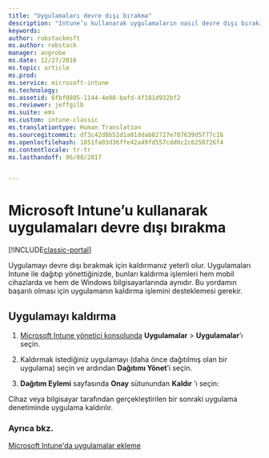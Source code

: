 ```yaml
---
title: "Uygulamaları devre dışı bırakma"
description: "Intune’u kullanarak uygulamaların nasıl devre dışı bırakılacağını veya kaldırılacağını öğrenin."
keywords: 
author: robstackmsft
ms.author: robstack
manager: angrobe
ms.date: 12/27/2016
ms.topic: article
ms.prod: 
ms.service: microsoft-intune
ms.technology: 
ms.assetid: 6fbf0805-1144-4e08-bafd-4f181d932bf2
ms.reviewer: jeffgilb
ms.suite: ems
ms.custom: intune-classic
ms.translationtype: Human Translation
ms.sourcegitcommit: df3c42d8b52d1a01ddab82727e707639d5f77c16
ms.openlocfilehash: 1851fa03d36ffe42a49fd557cdd0c2c6250726f4
ms.contentlocale: tr-tr
ms.lasthandoff: 06/08/2017


---
```


# <a name="retire-apps-using-microsoft-intune"></a>Microsoft Intune’u kullanarak uygulamaları devre dışı bırakma

[!INCLUDE[classic-portal](../includes/classic-portal.md)]

Uygulamayı devre dışı bırakmak için kaldırmanız yeterli olur. Uygulamaları Intune ile dağıtıp yönettiğinizde, bunları kaldırma işlemleri hem mobil cihazlarda ve hem de Windows bilgisayarlarında aynıdır. Bu yordamın başarılı olması için uygulamanın kaldırma işlemini desteklemesi gerekir.

## <a name="uninstall-an-app"></a>Uygulamayı kaldırma

1.  [Microsoft Intune yönetici konsolunda](https://manage.microsoft.com) **Uygulamalar** &gt; **Uygulamalar**’ı seçin.

2.  Kaldırmak istediğiniz uygulamayı (daha önce dağıtılmış olan bir uygulama) seçin ve ardından **Dağıtımı Yönet**’i seçin.

3.  **Dağıtım Eylemi** sayfasında **Onay** sütunundan **Kaldır** ’ı seçin:

Cihaz veya bilgisayar tarafından gerçekleştirilen bir sonraki uygulama denetiminde uygulama kaldırılır.

### <a name="see-also"></a>Ayrıca bkz.
[Microsoft Intune'da uygulamalar ekleme](add-apps.md)

